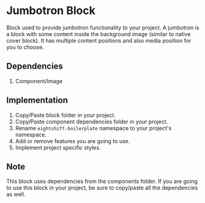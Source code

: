 # Jumbotron Block

Block used to provide jumbotron functionality to your project. A jumbotron is a block with some content inside the background image (similar to native cover block). It has multiple content positions and also media position for you to choose.

## Dependencies

1. Component/Image

## Implementation
1. Copy/Paste block folder in your project.
2. Copy/Paste component dependencies folder in your project.
3. Rename `eightshift-boilerplate` namespace to your project's namespace.
4. Add or remove features you are going to use.
5. Implement project specific styles.

## Note
This block uses dependencies from the components folder. If you are going to use this block in your project, be sure to copy/paste all the dependencies as well.
